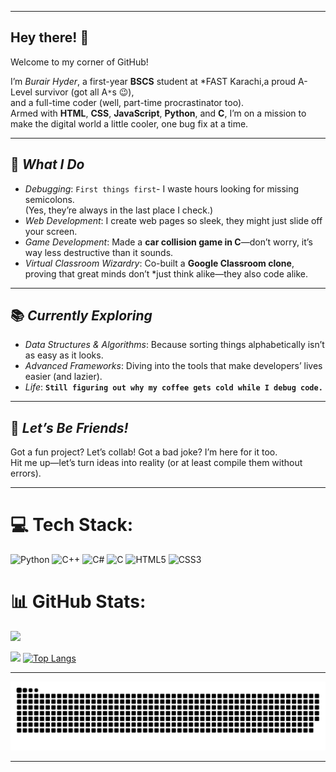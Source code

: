 <!--
**burair-hyder/burair-hyder** is a ✨ _special_ ✨ repository because its `README.md` (this file) appears on your GitHub profile.
-->

---

## Hey there! 👋  

Welcome to my corner of GitHub!  

I’m *Burair Hyder*, a first-year **BSCS** student at *FAST Karachi,a proud A-Level survivor (got all A`*`s 😉), <br>
and a full-time coder (well, part-time procrastinator too).<br>
Armed with **HTML**, **CSS**, **JavaScript**, **Python**, and **C**, I’m on a mission to make the digital world a little cooler, one bug fix at a time.  

---

## 🚀 *What I Do*  
- *Debugging*: `First things first`- I waste hours looking for missing semicolons.<br> (Yes, they’re always in the last place I check.)  
- *Web Development*: I create web pages so sleek, they might just slide off your screen.  
- *Game Development*: Made a **car collision game in C**—don’t worry, it’s way less destructive than it sounds.  
- *Virtual Classroom Wizardry*: Co-built a **Google Classroom clone**, <br> proving that great minds don’t *just think alike—they also code alike.  

---

## 📚 *Currently Exploring*  
- *Data Structures & Algorithms*: Because sorting things alphabetically isn’t as easy as it looks.  
- *Advanced Frameworks*: Diving into the tools that make developers’ lives easier (and lazier).  
- *Life*: **`Still figuring out why my coffee gets cold while I debug code.`**

---

## 🤝 *Let’s Be Friends!*  
Got a fun project? Let’s collab! Got a bad joke? I’m here for it too. <Br>Hit me up—let’s turn ideas into reality (or at least compile them without errors).

---

# 💻 Tech Stack:
![Python](https://img.shields.io/badge/python-3670A0?style=for-the-badge&logo=python&logoColor=ffdd54) ![C++](https://img.shields.io/badge/c++-%2300599C.svg?style=for-the-badge&logo=c%2B%2B&logoColor=white) ![C#](https://img.shields.io/badge/c%23-%23239120.svg?style=for-the-badge&logo=csharp&logoColor=white) ![C](https://img.shields.io/badge/c-%2300599C.svg?style=for-the-badge&logo=c&logoColor=white) ![HTML5](https://img.shields.io/badge/html5-%23E34F26.svg?style=for-the-badge&logo=html5&logoColor=white) ![CSS3](https://img.shields.io/badge/css3-%231572B6.svg?style=for-the-badge&logo=css3&logoColor=white)
# 📊 GitHub Stats:
![](https://github-readme-stats.vercel.app/api?username=burair-hyder&theme=dark&hide_border=false&include_all_commits=false&count_private=false)

[![](https://visitcount.itsvg.in/api?id=burair-hyder&icon=0&color=0)](https://visitcount.itsvg.in)
[![Top Langs](https://github-readme-stats.vercel.app/api/top-langs/?username=burair-hyder&layout=compact&theme=radical)](https://github.com/burair-hyder/github-readme-stats)

---

<picture>
  <source media="(prefers-color-scheme: dark)" srcset="https://raw.githubusercontent.com/burair-hyder/burair-hyder/output/github-snake-dark.svg" />
  <source media="(prefers-color-scheme: light)" srcset="https://raw.githubusercontent.com/burair-hyder/burair-hyder/output/github-snake.svg" />
  <img alt="github-snake" src="https://raw.githubusercontent.com/burair-hyder/burair-hyder/output/github-snake.svg" />
</picture>

****
